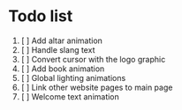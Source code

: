 # Todo list

1. [ ] Add altar animation
2. [ ] Handle slang text
3. [ ] Convert cursor with the logo graphic
4. [ ] Add book animation
5. [ ] Global lighting animations
6. [ ] Link other website pages to main page
7. [ ] Welcome text animation